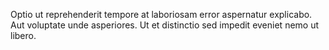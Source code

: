 Optio ut reprehenderit tempore at laboriosam error aspernatur explicabo.
Aut voluptate unde asperiores.
Ut et distinctio sed impedit eveniet nemo ut libero.